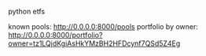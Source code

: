 python etfs

known pools: http://0.0.0.0:8000/pools
portfolio by owner: http://0.0.0.0:8000/portfolio?owner=tz1LQjdKgiAsHkYMzBH2HFDcynf7QSd5Z4Eg